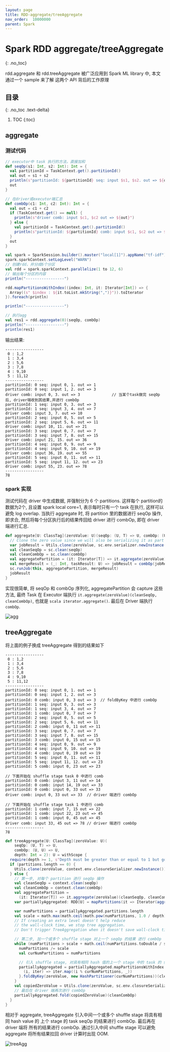 ```yaml
---
layout: page
title: RDD-aggregate/treeAggregate
nav_order:  10000000
parent: Spark 
---
```


# Spark RDD aggregate/treeAggregate

{: .no_toc}

rdd.aggregate 和 rdd.treeAggregate 被广泛应用到 Spark ML library 中, 本文通过一个 sample 来了解
这两个 API 背后的工作原理


## 目录
{: .no_toc .text-delta}

1. TOC
{:toc}

## aggregate

### 测试代码

``` scala
// executor中 task 执行的方法，直接加和
def seqOp(s1: Int, s2: Int): Int = {
  val partitionId = TaskContext.get().partitionId()
  val out = s1 + s2
  println(s"partitionId: ${partitionId} seq: input $s1, $s2. out => ${out}")
  out
}

// 在driver或executor端汇总
def combOp(c1: Int, c2: Int): Int = {
  val out = c1 + c2
  if (TaskContext.get() == null) {
    println(s"driver comb: input $c1, $c2 out => ${out}")
  } else {
    val partitionId = TaskContext.get().partitionId()
    println(s"partitionId: ${partitionId} comb: input $c1, $c2 out => ${out}")
  }
  out
}

val spark = SparkSession.builder().master("local[1]").appName("tf-idf").getOrCreate()
spark.sparkContext.setLogLevel("WARN")
// 创建rdd，并分成6个分区
val rdd = spark.sparkContext.parallelize(1 to 12, 6)
// 输出每个分区的内容
println("-----------------")

rdd.mapPartitionsWithIndex((index: Int, it: Iterator[Int]) => {
  Array((s" $index : ${it.toList.mkString(",")}")).toIterator
}).foreach(println)

println("-----------------")

// 执行agg
val res1 = rdd.aggregate(0)(seqOp, combOp)
println("-----------------")
println(res1)
```

输出结果:

``` console
-----------------
 0 : 1,2
 1 : 3,4
 2 : 5,6
 3 : 7,8
 4 : 9,10
 5 : 11,12
-----------------
partitionId: 0 seq: input 0, 1. out => 1
partitionId: 0 seq: input 1, 2. out => 3
driver comb: input 0, 3. out => 3              // 当某个task做完 seqOp 后, driver端收到其结果,并进行 combOp
partitionId: 1 seq: input 0, 3. out => 3
partitionId: 1 seq: input 3, 4. out => 7
driver comb: input 3, 7. out => 10
partitionId: 2 seq: input 0, 5. out => 5
partitionId: 2 seq: input 5, 6. out => 11
driver comb: input 10, 11. out => 21
partitionId: 3 seq: input 0, 7. out => 7
partitionId: 3 seq: input 7, 8. out => 15
driver comb: input 21, 15. out => 36
partitionId: 4 seq: input 0, 9. out => 9
partitionId: 4 seq: input 9, 10. out => 19
driver comb: input 36, 19. out => 55
partitionId: 5 seq: input 0, 11. out => 11
partitionId: 5 seq: input 11, 12. out => 23
driver comb: input 55, 23. out => 78
-----------------
78
```

### spark 实现

测试代码在 driver 中生成数据, 并强制分为 6 个 partitions. 这样每个 partition的数据为2个, 且设置 spark local core=1, 表示每时只有一个 task 在执行, 这样可以避免 log overlap.
当执行 aggregate 时, 将 partition 里的数据进行 seqOp 操作, 即求合, 然后将每个分区执行后的结果传回给 driver 进行 combOp, 即在 driver 端进行汇总.

``` scala
def aggregate[U: ClassTag](zeroValue: U)(seqOp: (U, T) => U, combOp: (U, U) => U): U = withScope {
  // Clone the zero value since we will also be serializing it as part of tasks
  var jobResult = Utils.clone(zeroValue, sc.env.serializer.newInstance())
  val cleanSeqOp = sc.clean(seqOp)
  val cleanCombOp = sc.clean(combOp)
  val aggregatePartition = (it: Iterator[T]) => it.aggregate(zeroValue)(cleanSeqOp, cleanCombOp)
  val mergeResult = (_: Int, taskResult: U) => jobResult = combOp(jobResult, taskResult)
  sc.runJob(this, aggregatePartition, mergeResult)
  jobResult
}
```

实现很简单, 将 seqOp 和 combOp 序列化, aggregatePartition 会 capture 这些方法, 最终 Task 在 Executor 端执行 `it.aggregate(zeroValue)(cleanSeqOp, cleanCombOp)`,
也就是 `scala iterator.aggregate()`. 最后在 Driver 端执行 `combOp`.


![agg](/docs/spark/rdd-agg/spark-ml-aggregate.drawio.svg)

## treeAggregate

将上面的例子换成 treeAggregate 得到的结果如下

``` console
-----------------
 0 : 1,2
 1 : 3,4
 2 : 5,6
 3 : 7,8
 4 : 9,10
 5 : 11,12
-----------------
partitionId: 0 seq: input 0, 1. out => 1
partitionId: 0 seq: input 1, 2. out => 3
partitionId: 0 comb: input 0, 3 out => 3  // foldByKey 中进行 combOp
partitionId: 1 seq: input 0, 3. out => 3
partitionId: 1 seq: input 3, 4. out => 7
partitionId: 1 comb: input 0, 7 out => 7
partitionId: 2 seq: input 0, 5. out => 5
partitionId: 2 seq: input 5, 6. out => 11
partitionId: 2 comb: input 0, 11 out => 11
partitionId: 3 seq: input 0, 7. out => 7
partitionId: 3 seq: input 7, 8. out => 15
partitionId: 3 comb: input 0, 15 out => 15
partitionId: 4 seq: input 0, 9. out => 9
partitionId: 4 seq: input 9, 10. out => 19
partitionId: 4 comb: input 0, 19 out => 19
partitionId: 5 seq: input 0, 11. out => 11
partitionId: 5 seq: input 11, 12. out => 23
partitionId: 5 comb: input 0, 23 out => 23

// 下面开始在 shuffle stage task 0 中进行 comb
partitionId: 0 comb: input 3, 11 out => 14
partitionId: 0 comb: input 14, 19 out => 33
partitionId: 0 comb: input 0, 33 out => 33
driver comb: input 0, 33 out => 33  // driver 端进行 combOp

// 下面开始在 shuffle stage task 1 中进行 comb
partitionId: 1 comb: input 7, 15 out => 22
partitionId: 1 comb: input 22, 23 out => 45
partitionId: 1 comb: input 0, 45 out => 45
driver comb: input 33, 45 out => 78 // driver 端进行 combOp
-----------------
78

```

``` scala
def treeAggregate[U: ClassTag](zeroValue: U)(
    seqOp: (U, T) => U,
    combOp: (U, U) => U,
    depth: Int = 2): U = withScope {
  require(depth >= 1, s"Depth must be greater than or equal to 1 but got $depth.")
  if (partitions.length == 0) {
    Utils.clone(zeroValue, context.env.closureSerializer.newInstance())
  } else {
    // 第一步, 对每个 partition 进行 seqOp 操作
    val cleanSeqOp = context.clean(seqOp)
    val cleanCombOp = context.clean(combOp)
    val aggregatePartition =
      (it: Iterator[T]) => it.aggregate(zeroValue)(cleanSeqOp, cleanCombOp)
    var partiallyAggregated: RDD[U] = mapPartitions(it => Iterator(aggregatePartition(it)))

    var numPartitions = partiallyAggregated.partitions.length
    val scale = math.max(math.ceil(math.pow(numPartitions, 1.0 / depth)).toInt, 2)
    // If creating an extra level doesn't help reduce
    // the wall-clock time, we stop tree aggregation.
    // Don't trigger TreeAggregation when it doesn't save wall-clock time

    // 第二步, 加一个或多个 shuffle stage 对上一个 seqOp 的结果 进行 combOp
    while (numPartitions > scale + math.ceil(numPartitions.toDouble / scale)) {
      numPartitions /= scale
      val curNumPartitions = numPartitions

      // 引入 shuffle stage, 对具有相同 hash 值的上一个 stage 中的 task 的 seqOp 结果进行 combOp 操作
      partiallyAggregated = partiallyAggregated.mapPartitionsWithIndex {
        (i, iter) => iter.map((i % curNumPartitions, _))
      }.foldByKey(zeroValue, new HashPartitioner(curNumPartitions))(cleanCombOp).values
    }
    val copiedZeroValue = Utils.clone(zeroValue, sc.env.closureSerializer.newInstance())
    // 最后在 driver 端再次进行 combOp
    partiallyAggregated.fold(copiedZeroValue)(cleanCombOp)
  }
}
```

相对于 aggregate, treeAggregate 引入中间一个或多个 shuffle stage 将具有相同 hash value 的 上个 stage 的 task seqOp 的结果进行 combOp.
最后再在 driver 端将 所有的结果进行 combOp. 通过引入中间 shuffle stage 可以避免 aggregate 将所有结果拉回 driver 计算时出现 OOM.

![treeAgg](/docs/spark/rdd-agg/spark-ml-treeAggregate.drawio.svg)
